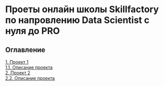 # Проеты онлайн школы Skillfactory по напровлению Data Scientist с нуля до PRO

## Оглавление  
[1. Проект 1](Project-1/README.md)  
[    1.1. Описание проекта](Project-1/README.md)  
[2. Проект 2](Project-1/README.md)  
[    2.2. Описание проекта](Project-1/README.md)  

